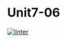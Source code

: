 # Unit7-06
 [![linter](https://github.com/<OWNER>/<REPOSITORY>/workflows/linter/badge.svg)](https://github.com/marketplace/actions/super-linter)         
